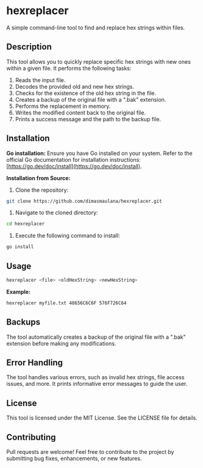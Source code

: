 # hexreplacer

A simple command-line tool to find and replace hex strings within files.

## Description

This tool allows you to quickly replace specific hex strings with new ones within a given file. It performs the following tasks:

1. Reads the input file.
2. Decodes the provided old and new hex strings.
3. Checks for the existence of the old hex string in the file.
4. Creates a backup of the original file with a ".bak" extension.
5. Performs the replacement in memory.
6. Writes the modified content back to the original file.
7. Prints a success message and the path to the backup file.

## Installation

**Go installation:** Ensure you have Go installed on your system. Refer to the official Go documentation for installation instructions: [https://go.dev/doc/install](https://go.dev/doc/install).

**Installation from Source:**

1. Clone the repository:

```bash
git clone https://github.com/dimasmaulana/hexreplacer.git
```

1. Navigate to the cloned directory:

```bash
cd hexreplacer
```

1. Execute the following command to install:

```bash
go install
```

## Usage

```bash
hexreplacer <file> <oldHexString> <newHexString>
```

**Example:**

```bash
hexreplacer myfile.txt 48656C6C6F 576F726C64
```

## Backups

The tool automatically creates a backup of the original file with a ".bak" extension before making any modifications.

## Error Handling

The tool handles various errors, such as invalid hex strings, file access issues, and more. It prints informative error messages to guide the user.

## License

This tool is licensed under the MIT License. See the LICENSE file for details.

## Contributing

Pull requests are welcome! Feel free to contribute to the project by submitting bug fixes, enhancements, or new features.
